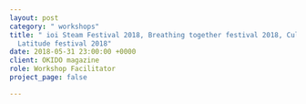 ```yaml
---
layout: post
category: " workshops"
title: " ioi Steam Festival 2018, Breathing together festival 2018, Culture Mile 2018,
  Latitude festival 2018"
date: 2018-05-31 23:00:00 +0000
client: OKIDO magazine
role: Workshop Facilitator
project_page: false

---
```

